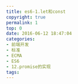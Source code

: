```yaml
---
title: es6-1.let和const
copyright: true
permalink: 1
top: 0
date: 2016-06-12 18:47:04
categories:
- 前端开发
- 标准
- ECMA
- ES6
- 12.promise的实现
tags:
---
```

